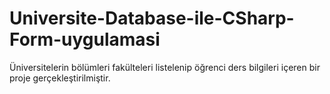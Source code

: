# Universite-Database-ile-CSharp-Form-uygulamasi
Üniversitelerin bölümleri fakülteleri listelenip öğrenci ders bilgileri içeren bir proje gerçekleştirilmiştir.

